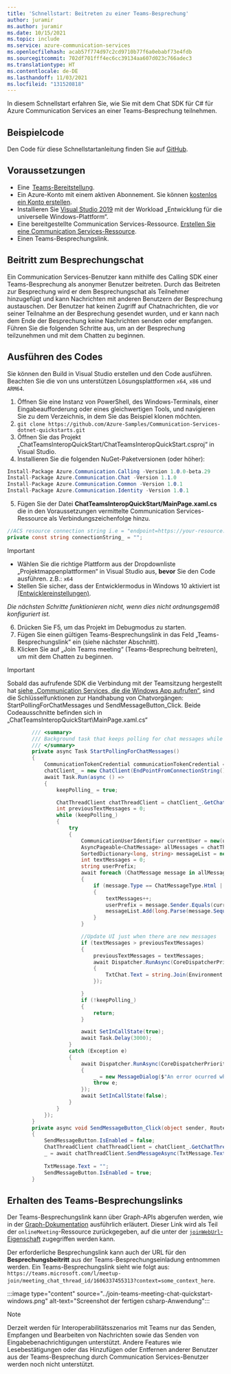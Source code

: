 ```yaml
---
title: 'Schnellstart: Beitreten zu einer Teams-Besprechung'
author: juramir
ms.author: juramir
ms.date: 10/15/2021
ms.topic: include
ms.service: azure-communication-services
ms.openlocfilehash: acab57f774d97c2cd9710b77f6a0ebabf73e4fdb
ms.sourcegitcommit: 702df701fff4ec6cc39134aa607d023c766adec3
ms.translationtype: HT
ms.contentlocale: de-DE
ms.lasthandoff: 11/03/2021
ms.locfileid: "131520818"
---
```

In diesem Schnellstart erfahren Sie, wie Sie mit dem Chat SDK für C# für Azure Communication Services an einer Teams-Besprechung teilnehmen.

## <a name="sample-code"></a>Beispielcode
Den Code für diese Schnellstartanleitung finden Sie auf [GitHub](https://github.com/Azure-Samples/communication-services-dotnet-quickstarts/tree/main/ChatTeamsInteropQuickStart).

## <a name="prerequisites"></a>Voraussetzungen 

* Eine  [Teams-Bereitstellung](/deployoffice/teams-install). 
* Ein Azure-Konto mit einem aktiven Abonnement. Sie können [kostenlos ein Konto erstellen](https://azure.microsoft.com/free/?WT.mc_id=A261C142F).  
* Installieren Sie [Visual Studio 2019](https://visualstudio.microsoft.com/downloads/) mit der Workload „Entwicklung für die universelle Windows-Plattform“.  
* Eine bereitgestellte Communication Services-Ressource. [Erstellen Sie eine Communication Services-Ressource](../../create-communication-resource.md). 
* Einen Teams-Besprechungslink.

## <a name="joining-the-meeting-chat"></a>Beitritt zum Besprechungschat 

Ein Communication Services-Benutzer kann mithilfe des Calling SDK einer Teams-Besprechung als anonymer Benutzer beitreten. Durch das Beitreten zur Besprechung wird er dem Besprechungschat als Teilnehmer hinzugefügt und kann Nachrichten mit anderen Benutzern der Besprechung austauschen. Der Benutzer hat keinen Zugriff auf Chatnachrichten, die vor seiner Teilnahme an der Besprechung gesendet wurden, und er kann nach dem Ende der Besprechung keine Nachrichten senden oder empfangen. Führen Sie die folgenden Schritte aus, um an der Besprechung teilzunehmen und mit dem Chatten zu beginnen.

## <a name="run-the-code"></a>Ausführen des Codes
Sie können den Build in Visual Studio erstellen und den Code ausführen. Beachten Sie die von uns unterstützen Lösungsplattformen `x64`, `x86` und `ARM64`. 

1. Öffnen Sie eine Instanz von PowerShell, des Windows-Terminals, einer Eingabeaufforderung oder eines gleichwertigen Tools, und navigieren Sie zu dem Verzeichnis, in dem Sie das Beispiel klonen möchten.
2. `git clone https://github.com/Azure-Samples/Communication-Services-dotnet-quickstarts.git`
3. Öffnen Sie das Projekt „ChatTeamsInteropQuickStart/ChatTeamsInteropQuickStart.csproj“ in Visual Studio.
4. Installieren Sie die folgenden NuGet-Paketversionen (oder höher):
``` csharp
Install-Package Azure.Communication.Calling -Version 1.0.0-beta.29
Install-Package Azure.Communication.Chat -Version 1.1.0
Install-Package Azure.Communication.Common -Version 1.0.1
Install-Package Azure.Communication.Identity -Version 1.0.1

```

5. Fügen Sie der Datei **ChatTeamsInteropQuickStart/MainPage.xaml.cs** die in den Voraussetzungen vermittelte Communication Services-Ressource als Verbindungszeichenfolge hinzu. 

``` csharp
//ACS resource connection string i.e = "endpoint=https://your-resource.communication.azure.net/;accesskey=your-access-key";
private const string connectionString_ = "";
```

> [!IMPORTANT]
> * Wählen Sie die richtige Plattform aus der Dropdownliste „Projektmappenplattformen“ in Visual Studio aus, <b>bevor</b> Sie den Code ausführen. z.B.: `x64`
> * Stellen Sie sicher, dass der Entwicklermodus in Windows 10 aktiviert ist [(Entwicklereinstellungen)](/windows/apps/get-started/enable-your-device-for-development).
>  
>  *Die nächsten Schritte funktionieren nicht, wenn dies nicht ordnungsgemäß konfiguriert ist.*


6. Drücken Sie F5, um das Projekt im Debugmodus zu starten.
7. Fügen Sie einen gültigen Teams-Besprechungslink in das Feld „Teams-Besprechungslink“ ein (siehe nächster Abschnitt).
8. Klicken Sie auf „Join Teams meeting“ (Teams-Besprechung beitreten), um mit dem Chatten zu beginnen.

> [!IMPORTANT]
> Sobald das aufrufende SDK die Verbindung mit der Teamsitzung hergestellt hat [siehe „Communication Services, die die Windows App aufrufen“](../../voice-video-calling/getting-started-with-calling.md), sind die Schlüsselfunktionen zur Handhabung von Chatvorgängen: StartPollingForChatMessages und SendMessageButton_Click. Beide Codeausschnitte befinden sich in „ChatTeamsInteropQuickStart\MainPage.xaml.cs“ 

```csharp
        /// <summary>
        /// Background task that keeps polling for chat messages while the call connection is stablished
        /// </summary>
        private async Task StartPollingForChatMessages()
        {
            CommunicationTokenCredential communicationTokenCredential = new(user_token_);
            chatClient_ = new ChatClient(EndPointFromConnectionString(), communicationTokenCredential);
            await Task.Run(async () =>
            {
                keepPolling_ = true;

                ChatThreadClient chatThreadClient = chatClient_.GetChatThreadClient(thread_Id_);
                int previousTextMessages = 0;
                while (keepPolling_)
                {
                    try
                    {
                        CommunicationUserIdentifier currentUser = new(user_Id_);
                        AsyncPageable<ChatMessage> allMessages = chatThreadClient.GetMessagesAsync();
                        SortedDictionary<long, string> messageList = new();
                        int textMessages = 0;
                        string userPrefix;
                        await foreach (ChatMessage message in allMessages)
                        {
                            if (message.Type == ChatMessageType.Html || message.Type == ChatMessageType.Text)
                            {
                                textMessages++;
                                userPrefix = message.Sender.Equals(currentUser) ? "[you]:" : "";
                                messageList.Add(long.Parse(message.SequenceId), $"{userPrefix}{StripHtml(message.Content.Message)}");
                            }
                        }

                        //Update UI just when there are new messages
                        if (textMessages > previousTextMessages)
                        {
                            previousTextMessages = textMessages;
                            await Dispatcher.RunAsync(CoreDispatcherPriority.Normal, () =>
                            {
                                TxtChat.Text = string.Join(Environment.NewLine, messageList.Values.ToList());
                            });

                        }
                        if (!keepPolling_)
                        {
                            return;
                        }

                        await SetInCallState(true);
                        await Task.Delay(3000);
                    }
                    catch (Exception e)
                    {
                        await Dispatcher.RunAsync(CoreDispatcherPriority.Normal, () =>
                        {
                            _ = new MessageDialog($"An error ocurred while fetching messages in PollingChatMessagesAsync(). The application will shutdown. Details : {e.Message}").ShowAsync();
                            throw e;
                        });
                        await SetInCallState(false);
                    }
                }
            });
        }
        private async void SendMessageButton_Click(object sender, RoutedEventArgs e)
        {
            SendMessageButton.IsEnabled = false;
            ChatThreadClient chatThreadClient = chatClient_.GetChatThreadClient(thread_Id_);
            _ = await chatThreadClient.SendMessageAsync(TxtMessage.Text);
            
            TxtMessage.Text = "";
            SendMessageButton.IsEnabled = true;
        }
```



## <a name="get-a-teams-meeting-link"></a>Erhalten des Teams-Besprechungslinks

Der Teams-Besprechungslink kann über Graph-APIs abgerufen werden, wie in der [Graph-Dokumentation](/graph/api/onlinemeeting-createorget?tabs=http&view=graph-rest-beta&preserve-view=true) ausführlich erläutert. Dieser Link wird als Teil der `onlineMeeting`-Ressource zurückgegeben, auf die unter der [`joinWebUrl`-Eigenschaft](/graph/api/resources/onlinemeeting?view=graph-rest-beta&preserve-view=true) zugegriffen werden kann. 

Der erforderliche Besprechungslink kann auch der URL für den **Besprechungsbeitritt** aus der Teams-Besprechungseinladung entnommen werden.
Ein Teams-Besprechungslink sieht wie folgt aus: `https://teams.microsoft.com/l/meetup-join/meeting_chat_thread_id/1606337455313?context=some_context_here`. 

:::image type="content" source="../join-teams-meeting-chat-quickstart-windows.png" alt-text="Screenshot der fertigen csharp-Anwendung":::

> [!NOTE] 
> Derzeit werden für Interoperabilitätsszenarios mit Teams nur das Senden, Empfangen und Bearbeiten von Nachrichten sowie das Senden von Eingabebenachrichtigungen unterstützt. Andere Features wie Lesebestätigungen oder das Hinzufügen oder Entfernen anderer Benutzer aus der Teams-Besprechung durch Communication Services-Benutzer werden noch nicht unterstützt.
